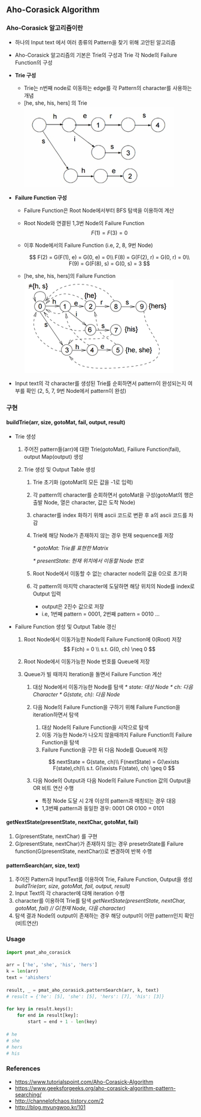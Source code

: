 ## Aho-Corasick Algorithm

### Aho-Corasick 알고리즘이란

* 하나의 Input text 에서 여러 종류의 Pattern을 찾기 위해 고안된 알고리즘
* Aho-Corasick 알고리즘의 기본은 Trie의 구성과 Trie 각 Node의 Failure Function의 구성
* **Trie 구성**
  * Trie는 n번째 node로 이동하는 edge를 각 Pattern의 character를 사용하는 개념
  * [he, she, his, hers] 의 Trie
    ![he, she, his, hers 의 Trie](./ac_trie.jpg)

* **Failure Function 구성**

  * Failure Function은 Root Node에서부터 BFS 탐색을 이용하여 계산

  * Root Node와 연결된 1,3번 Node의 Failure Function
    $$
    F(1) =F(3) = 0
    $$

  * 이후 Node에서의 Failure Function (i.e, 2, 8, 9번 Node)

    $$
    F(2) = G(F(1), e) = G(0, e) = 0\\
    F(8) = G(F(2), r) = G(0, r) = 0\\
    F(9) = G(F(8), s) = G(0, s) = 3
    $$

  * [he, she, his, hers]의 Failure Function
    ![he, she, his, hers의 Failure Function](./ac_ff.png)

* Input text의 각 character를 생성된 Trie를 순회하면서 pattern이 완성되는지 여부를 확인
  (2, 5, 7, 9번 Node에서 pattern이 완성)

### 구현

#### buildTrie(arr, size, gotoMat, fail, output, result)

* Trie 생성 

   1. 주어진 pattern들(arr)에 대한 Trie(gotoMat), Failiure Function(fail), output Map(output) 생성

   2. Trie 생성 및 Output Table 생성
      1. Trie 초기화 (gotoMat의 모든 값을 -1로 입력)

      2. 각 pattern의 character를 순회하면서 gotoMat을 구성(gotoMat의 행은 출발 Node, 열은 character, 값은 도착 Node)

      3. character를 index 화하기 위해 ascii 코드로 변환 후 a의 ascii 코드를 차감

      4. Trie에 해당 Node가 존재하지 않는 경우 현재 sequence를 저장

         _* gotoMat: Trie를 표현한 Matrix_

         _* presentState: 현재 위치에서 이동할 Node 번호_

      5. Root Node에서 이동할 수 없는 character node의 값을 0으로 초기화

      6. 각 pattern의 마지막 character에 도달하면 해당 위치의 Node를 index로 Output 입력

         * output은 2진수 값으로 저장
         * i.e, 1번째 pattern = 0001, 2번째 pattern = 0010 ...

* Failure Function 생성 및 Output Table 갱신

   1. Root Node에서 이동가능한 Node의 Failure Function에 0(Root) 저장
      $$
      F(ch) = 0 \\ 
      s.t. G(0, ch) \neq 0
      $$

   2. Root Node에서 이동가능한 Node 번호를 Queue에 저장

   3. Queue가 빌 때까지 Iteration을 돌면서 Failure Function 계산

      1. 대상 Node에서 이동가능한 Node를 탐색
         _* state: 대상 Node_
         _* ch: 다음 Character_
         _* G(state, ch): 다음 Node_

      2. 다음 Node의 Failure Function을 구하기 위해 Failure Function을 iteration하면서 탐색

         1. 대상 Node의 Failure Function을 시작으로 탐색
         2. 이동 가능한 Node가 나오지 않을때까지 Failure Function의 Failure Function을 탐색
         3. Failure Function을 구한 뒤 다음 Node를 Queue에 저장

         $$
         nextState = G(state, ch)\\
         F(nextState) = G(\exists F(state),ch)\\
         s.t. G(\exists F(state), ch) \geq 0
         $$

      3. 다음 Node의 Output과 다음 Node의 Failure Function 값의 Output을 OR 비트 연산 수행

         * 특정 Node 도달 시 2개 이상의 pattern과 매칭되는 경우 대응
         * 1,3번째 pattern과 동일한 경우: 0001 OR 0100 = 0101

#### getNextState(presentState, nextChar, gotoMat, fail)

1. G(presentState, nextChar) 를 구현
2. G(presentState, nextChar)가 존재하지 않는 경우 presetnState를 Failure function(G(presentState, nextChar))로 변경하여 반복 수행

#### patternSearch(arr, size, text)

1. 주어진 Pattern과 InputText를 이용하여 Trie, Failure Function, Output을 생성
   _buildTrie(arr, size, gotoMat, fail, output, result)_
2. Input Text의 각 character에 대해 iteration 수행
3. character를 이용하여 Trie를 탐색
   _getNextState(presentState, nextChar, gotoMat, fail) // G(현재 Node, 다음 character)_
4. 탐색 결과 Node의 output이 존재하는 경우 해당 output이 어떤 pattern인지 확인(비트연산)

### Usage

```python
import pmat_aho_corasick

arr = ['he', 'she', 'his', 'hers']
k = len(arr)
text = 'ahishers'

result, _ = pmat_aho_corasick.patternSearch(arr, k, text)
# result = {'he': [5], 'she': [5], 'hers': [7], 'his': [3]}

for key in result.keys():
    for end in result[key]:
        start = end + 1 - len(key)

# he
# she
# hers
# his
```



### References

* https://www.tutorialspoint.com/Aho-Corasick-Algorithm
* https://www.geeksforgeeks.org/aho-corasick-algorithm-pattern-searching/
* http://channelofchaos.tistory.com/2
* http://blog.myungwoo.kr/101



